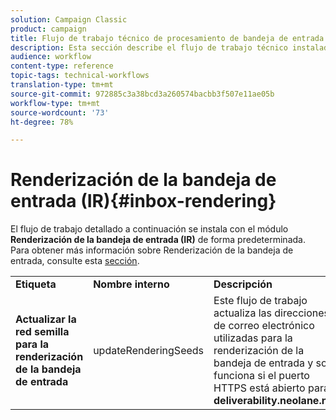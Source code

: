 ```yaml
---
solution: Campaign Classic
product: campaign
title: Flujo de trabajo técnico de procesamiento de bandeja de entrada
description: Esta sección describe el flujo de trabajo técnico instalado con el paquete de procesamiento de la Bandeja de entrada
audience: workflow
content-type: reference
topic-tags: technical-workflows
translation-type: tm+mt
source-git-commit: 972885c3a38bcd3a260574bacbb3f507e11ae05b
workflow-type: tm+mt
source-wordcount: '73'
ht-degree: 78%

---
```



# Renderización de la bandeja de entrada (IR){#inbox-rendering}

El flujo de trabajo detallado a continuación se instala con el módulo **Renderización de la bandeja de entrada (IR)** de forma predeterminada. Para obtener más información sobre Renderización de la bandeja de entrada, consulte esta [sección](../../delivery/using/inbox-rendering.md).

<table> 
 <tbody> 
  <tr> 
   <td> <strong>Etiqueta</strong><br /> </td> 
   <td> <strong>Nombre interno</strong><br /> </td> 
   <td> <strong>Descripción</strong><br /> </td> 
  </tr> 
  <tr> 
   <td> <strong>Actualizar la red semilla para la renderización de la bandeja de entrada</strong><br /> </td> 
   <td> <span class="uicontrol">updateRenderingSeeds</span><br /> </td> 
   <td> Este flujo de trabajo actualiza las direcciones de correo electrónico utilizadas para la renderización de la bandeja de entrada y solo funciona si el puerto HTTPS está abierto para <strong>deliverability.neolane.net</strong>.<br /> </td> 
  </tr> 
 </tbody> 
</table>

